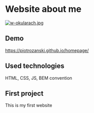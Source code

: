 # Website about me
[![w-okularach.jpg](https://i.postimg.cc/bJkdW7fK/w-okularach.jpg)](https://postimg.cc/HcWp7Px2)

## Demo
https://piotrozanski.github.io/homepage/

## Used technologies
HTML, CSS, JS, BEM convention

## First project
This is my first website
